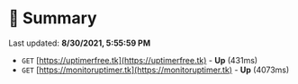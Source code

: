 # 📖 Summary
Last updated: **8/30/2021, 5:55:59 PM**

- `GET` [https://uptimerfree.tk](https://uptimerfree.tk) - **Up** (431ms)
- `GET` [https://monitoruptimer.tk](https://monitoruptimer.tk) - **Up** (4073ms)
